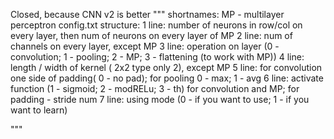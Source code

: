 Closed, because CNN v2 is better
"""
shortnames:
MP - multilayer perceptron
config.txt structure:
1 line: number of neurons in row/col on every layer, then num of neurons on every layer of MP
2 line: num of channels on every layer, except MP 
3 line: operation on layer (0 - convolution; 1 - pooling; 2 - MP; 3 - flattening (to work with MP))
4 line: length / width of kernel ( 2x2 type only 2), except MP
5 line: for convolution one side of padding( 0 - no pad); for pooling 0 - max; 1 - avg
6 line: activate function (1 - sigmoid; 2 - modRELu; 3 - th) for convolution and MP; for padding - stride num
7 line: using mode (0 - if you want to use; 1 - if you want to learn)

"""
